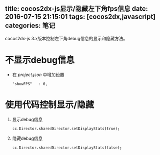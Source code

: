 title: cocos2dx-js显示/隐藏左下角fps信息
date: 2016-07-15 21:15:01
tags: [cocos2dx,javascript]
categories: 笔记
---

cocos2dx-js 3.x版本控制左下角debug信息的显示和隐藏方法。

<!--more-->

# 不显示debug信息

- 在 *project.json* 中增加设置

    ``` 
    "showFPS"	: 0,
    ```

# 使用代码控制显示/隐藏

1. 显示debug信息

    ```
    cc.Director.sharedDirector.setDisplayStats(true);
    ```
2. 隐藏debug信息

    ```
    cc.Director.sharedDirector.setDisplayStats(false);
    ```
